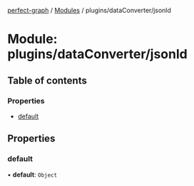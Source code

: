 [perfect-graph](../README.md) / [Modules](../modules.md) / plugins/dataConverter/jsonld

# Module: plugins/dataConverter/jsonld

## Table of contents

### Properties

- [default](plugins_dataConverter_jsonld#default)

## Properties

### default

• **default**: `Object`
